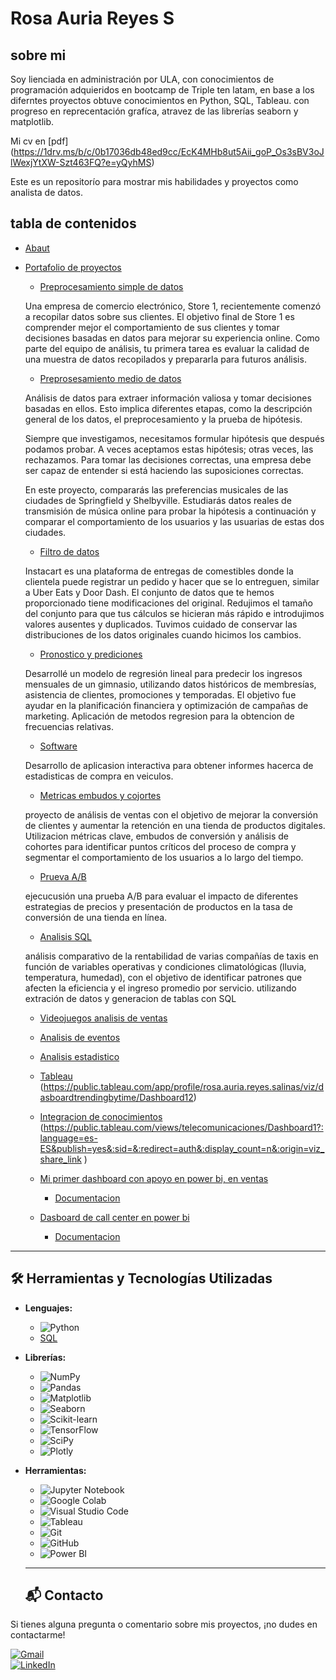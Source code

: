 # Rosa Auria Reyes S

## sobre mi

Soy lienciada en administración por ULA, con conocimientos de programación adquieridos en bootcamp de Triple ten latam, en base a los diferntes proyectos obtuve conocimientos en Python, SQL, Tableau. con progreso en reprecentación grafíca, atravez de las librerías seaborn y matplotlib.

Mi cv en [pdf] (https://1drv.ms/b/c/0b17036db48ed9cc/EcK4MHb8ut5Aii_goP_Os3sBV3oJlWexjYtXW-Szt463FQ?e=yQyhMS)

Este es un repositorío para mostrar mis habilidades y proyectos como analista de datos.

## tabla de contenidos
- [Abaut](https://github.com/Auria24/data-analisis-portafolio/blob/main/README.md)
- [Portafolio de proyectos]()

    - [Preprocesamiento simple de datos](https://github.com/Auria24/data-analisis-portafolio/tree/main/preprosesamiento-simple-ventas)
    
     Una empresa de comercio electrónico, Store 1, recientemente comenzó a recopilar datos sobre sus clientes. El objetivo final de Store 1 es comprender mejor el comportamiento de sus clientes y tomar         
       decisiones basadas en datos para mejorar su experiencia online.
       Como parte del equipo de análisis, tu primera tarea es evaluar la calidad de una muestra de datos recopilados y prepararla para futuros análisis.

    - [Preprosesamiento medio de datos](https://github.com/Auria24/data-analisis-portafolio/tree/main/preprosesamiento-medio-datos)
      
     Análisis de datos para extraer información valiosa y tomar decisiones basadas en ellos. Esto implica diferentes etapas, como la descripción general de los datos, el preprocesamiento y la prueba de 
      hipótesis.

  Siempre que investigamos, necesitamos formular hipótesis que después podamos probar. A veces aceptamos estas hipótesis; otras veces, las rechazamos. Para tomar las decisiones correctas, una empresa debe ser 
  capaz de entender si está haciendo las suposiciones correctas.

   En este proyecto, compararás las preferencias musicales de las ciudades de Springfield y Shelbyville. Estudiarás datos reales de transmisión de música online para probar la hipótesis a continuación y comparar 
   el comportamiento de los usuarios y las usuarias de estas dos ciudades.

    - [Filtro de datos](https://github.com/Auria24/data-analisis-portafolio/tree/main/filtro-datos)
      
     Instacart es una plataforma de entregas de comestibles donde la clientela puede registrar un pedido y hacer que se lo entreguen, similar a Uber Eats y Door Dash. El conjunto de datos que te hemos proporcionado tiene modificaciones del original. Redujimos el tamaño del conjunto para que tus cálculos se hicieran más rápido e introdujimos valores ausentes y duplicados. Tuvimos cuidado de conservar las distribuciones de los datos originales cuando hicimos los cambios.
  
    - [Pronostico y prediciones](https://github.com/Auria24/data-analisis-portafolio/tree/main/pronosticos-predicciones)
      
     Desarrollé un modelo de regresión lineal para predecir los ingresos mensuales de un gimnasio, utilizando datos históricos de membresías, asistencia de clientes, promociones y temporadas. El objetivo fue ayudar en la planificación financiera y optimización de campañas de marketing.
    Aplicación de metodos regresion para la obtencion de frecuencias relativas.
  
    - [Software](https://github.com/Auria24/data-analisis-portafolio/tree/main/software)
      
    Desarrollo de aplicasion interactiva para obtener informes hacerca de estadisticas de compra en veiculos.
  
    - [Metricas embudos y cojortes](https://github.com/Auria24/data-analisis-portafolio/tree/main/metricas-embudos-cohortes1)
      
    proyecto de análisis de ventas con el objetivo de mejorar la conversión de clientes y aumentar la retención en una tienda de productos digitales. Utilizacion métricas clave, embudos de conversión y análisis de cohortes para identificar puntos críticos del proceso de compra y segmentar el comportamiento de los usuarios a lo largo del tiempo.
  
    - [Prueva A/B](https://github.com/Auria24/data-analisis-portafolio/tree/main/prueva-test-AB)
      
    ejecucusión una prueba A/B para evaluar el impacto de diferentes estrategias de precios y presentación de productos en la tasa de conversión de una tienda en línea.
  
    - [Analisis SQL](https://github.com/Auria24/data-analisis-portafolio/tree/main/analisis-SQL)
      
    análisis comparativo de la rentabilidad de varias compañías de taxis en función de variables operativas y condiciones climatológicas (lluvia, temperatura, humedad), con el objetivo de identificar patrones que afecten la eficiencia y el ingreso promedio por servicio.
  utilizando extración de datos y generacion de tablas con SQL
  
    - [Videojuegos analisis de ventas](https://github.com/Auria24/data-analisis-portafolio/tree/main/videojuegos-analisis-ventas)

      
    - [Analisis de eventos](https://github.com/Auria24/data-analisis-portafolio/tree/main/analisis_eventos)

      
    - [Analisis estadistico](https://github.com/Auria24/data-analisis-portafolio/tree/main/analisis-estadistico)
 

    - [Tableau](https://github.com/Auria24/data-analisis-portafolio/tree/main/tableau)
        (https://public.tableau.com/app/profile/rosa.auria.reyes.salinas/viz/dasboardtrendingbytime/Dashboard12)
      


    - [Integracion de conocimientos](https://github.com/Auria24/data-analisis-portafolio/tree/main/integracion-conocimientos)
        (https://public.tableau.com/views/telecomunicaciones/Dashboard1?:language=es-ES&publish=yes&:sid=&:redirect=auth&:display_count=n&:origin=viz_share_link )

    
    - [Mi primer dashboard con apoyo en power bi, en ventas](https://app.powerbi.com/view?r=eyJrIjoiMjM5ODViYWMtMTI3Yi00NzQ3LWJmOGItMzVmNWE3N2JmNzBhIiwidCI6IjBhNWNiMWFkLTE4MDMtNDlhMi1hNzg5LWQxMzZkYjAxMTVjYiJ9) 
       - [Documentacion](https://github.com/Auria24/data-analisis-portafolio/tree/main/power-bi)

    
    - [Dasboard de call center en power bi](https://app.powerbi.com/view?r=eyJrIjoiNjM2MmEzYzItMTVmNC00NjFiLTkzNzgtNjNkZWNmMzM2N2E2IiwidCI6IjBhNWNiMWFkLTE4MDMtNDlhMi1hNzg5LWQxMzZkYjAxMTVjYiJ9)
       - [Documentacion](https://github.com/Auria24/data-analisis-portafolio/tree/main/power-bi)

      

---
## 🛠️ Herramientas y Tecnologías Utilizadas

- **Lenguajes:** 
  - ![Python](https://img.shields.io/badge/Python-3776AB?style=for-the-badge&logo=python&logoColor=white)
  - [SQL](https://img.shields.io/badge/SQL-4169E1?style=for-the-badge&logo=mysql&logoColor=white) 
  
- **Librerías:**
  - ![NumPy](https://img.shields.io/badge/NumPy-013243?style=for-the-badge&logo=numpy&logoColor=white)
  - ![Pandas](https://img.shields.io/badge/Pandas-150458?style=for-the-badge&logo=pandas&logoColor=white)
  - ![Matplotlib](https://img.shields.io/badge/Matplotlib-33334A?style=for-the-badge&logo=matplotlib&logoColor=white)
  - ![Seaborn](https://img.shields.io/badge/Seaborn-5A9BD4?style=for-the-badge&logoColor=white)
  - ![Scikit-learn](https://img.shields.io/badge/Scikit--Learn-F7931E?style=for-the-badge&logo=scikit-learn&logoColor=white)
  - ![TensorFlow](https://img.shields.io/badge/TensorFlow-FF6F00?style=for-the-badge&logo=tensorflow&logoColor=white)
  - ![SciPy](https://img.shields.io/badge/SciPy-8CAAE6?style=for-the-badge&logo=scipy&logoColor=white)
  - ![Plotly](https://img.shields.io/badge/Plotly-3F4F75?style=for-the-badge&logo=plotly&logoColor=white)

- **Herramientas:**
  - ![Jupyter Notebook](https://img.shields.io/badge/Jupyter-F37626?style=for-the-badge&logo=jupyter&logoColor=white)
  - ![Google Colab](https://img.shields.io/badge/Google_Colab-F9AB00?style=for-the-badge&logo=googlecolab&logoColor=white)
  - ![Visual Studio Code](https://img.shields.io/badge/Visual_Studio_Code-0078D4?style=for-the-badge&logo=visual-studio-code&logoColor=white)
  - ![Tableau](https://img.shields.io/badge/Tableau-E97627?style=for-the-badge&logo=tableau&logoColor=white)
  - ![Git](https://img.shields.io/badge/Git-F05032?style=for-the-badge&logo=git&logoColor=white)
  - ![GitHub](https://img.shields.io/badge/GitHub-181717?style=for-the-badge&logo=github&logoColor=white)
  - ![Power BI](https://img.shields.io/badge/Power-BI-E97627?style=for-the-badge&logo=PowerBi&logoColor=white)



  ---
  ## 📬 Contacto  
Si tienes alguna pregunta o comentario sobre mis proyectos, ¡no dudes en contactarme!  

[![Gmail](https://img.shields.io/badge/Gmail-D14836?style=for-the-badge&logo=gmail&logoColor=white)](mailto:ilmasy_24_887@hotmail..com)  
[![LinkedIn](https://img.shields.io/badge/LinkedIn-0077B5?style=for-the-badge&logo=linkedin&logoColor=white)](https://www.linkedin.com/in/auria-reyes/)
